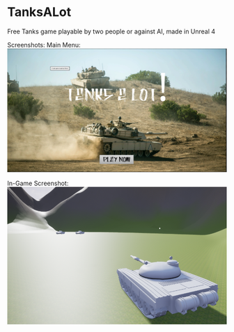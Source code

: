 # TanksALot
Free Tanks game playable by two people or against AI, made in Unreal 4

Screenshots:
Main Menu:
![Main_menu](/Main_Menu_Screenshot.PNG "The Main Menu")

In-Game Screenshot:
![In_game](/ingame_screenshot.PNG "The Main Menu")
